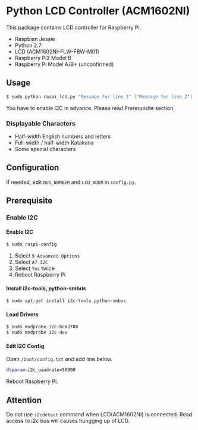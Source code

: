 # Python LCD Controller (ACM1602NI)

This package contains LCD controller for Raspberry Pi.

- Raspbian Jessie
- Python 2.7
- LCD (ACM1602NI-FLW-FBW-M01)
- Raspberry Pi2 Model B
- Raspberry Pi Model A/B+ (unconfirmed)

## Usage

```sh
$ sudo python raspi_lcd.py "Message for line 1" ["Message for line 2"]
```

You have to enable I2C in advance. Please read Prerequisite section.

### Displayable Characters

- Half-width English numbers and letters
- Full-width / half-width Katakana
- Some special characters


## Configuration

If needed, edit `BUS_NUMBER` and `LCD_ADDR` in `config.py`.

## Prerequisite

### Enable I2C

#### Enable I2C

```sh
$ sudo raspi-config
```

1. Select `9 Advanced Options`
1. Select `A7 I2C`
1. Select `Yes` twice
1. Reboot Raspberry Pi

#### Install i2c-tools, python-smbus

```sh
$ sudo apt-get install i2c-tools python-smbus
```

#### Load Drivers

```sh
$ sudo modprobe i2c-bcm2708
$ sudo modprobe i2c-dev
```

#### Edit I2C Config

Open `/boot/config.txt` and add line below.

```sh
dtparam=i2c_baudrate=50000
```

Reboot Raspberry Pi.

## Attention

Do not use `i2cdetect` command when LCD(ACM1602NI) is connected. Read access to i2c bus will causes hungging up of LCD.
